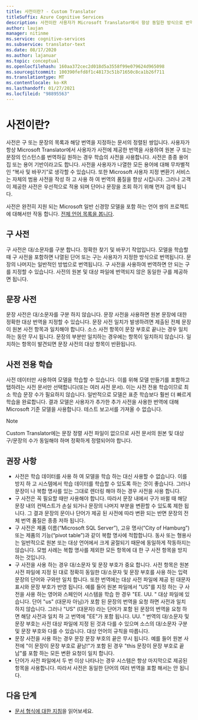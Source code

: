 ```yaml
---
title: 사전이란? - Custom Translator
titleSuffix: Azure Cognitive Services
description: 사전이란 사용자가 Microsoft Translator에서 항상 동일한 방식으로 번역하길 원하는 구 또는 문장(및 해당 번역)의 목록을 지정하는 정렬된 문서입니다. 사전은 종종 용어집 또는 용어 기반이라고도 합니다.
author: laujan
manager: nitinme
ms.service: cognitive-services
ms.subservice: translator-text
ms.date: 08/17/2020
ms.author: lajanuar
ms.topic: conceptual
ms.openlocfilehash: 160aa372cec2d018d5a3558f99e079624d965098
ms.sourcegitcommit: 100390fefd8f1c48173c51b71650c8ca1b26f711
ms.translationtype: MT
ms.contentlocale: ko-KR
ms.lasthandoff: 01/27/2021
ms.locfileid: "98895563"
---
```

# <a name="what-is-a-dictionary"></a>사전이란?

사전은 구 또는 문장의 목록과 해당 번역을 지정하는 문서의 정렬된 쌍입니다. 사용자가 항상 Microsoft Translator에서 사용자가 사전에 제공한 번역을 사용하여 원본 구 또는 문장의 인스턴스를 번역하길 원하는 경우 학습의 사전을 사용합니다. 사전은 종종 용어집 또는 용어 기반이라고도 합니다. 사전을 사용자가 나열한 모든 용어에 대해 무차별적인 “복사 및 바꾸기”로 생각할 수 있습니다. 또한 Microsoft 사용자 지정 변환기 서비스는 자체의 범용 사전을 작성 하 고 사용 하 여 번역의 품질을 향상 시킵니다. 그러나 고객이 제공한 사전은 우선적으로 적용 되며 단어나 문장을 조회 하기 위해 먼저 검색 됩니다.

사전은 완전히 지원 되는 Microsoft 일반 신경망 모델을 포함 하는 언어 쌍의 프로젝트에 대해서만 작동 합니다. [전체 언어 목록을 봅니다](../language-support.md#customization).

## <a name="phrase-dictionary"></a>구 사전
구 사전은 대/소문자를 구분 합니다. 정확한 찾기 및 바꾸기 작업입니다. 모델을 학습할 때 구 사전을 포함하면 나열된 단어 또는 구는 사용자가 지정한 방식으로 번역됩니다. 문장의 나머지는 일반적인 방법으로 번역됩니다. 구 사전을 사용하여 번역하면 안 되는 구를 지정할 수 있습니다. 사전의 원본 및 대상 파일에 번역되지 않은 동일한 구를 제공하면 됩니다.

## <a name="sentence-dictionary"></a>문장 사전
문장 사전은 대/소문자를 구분 하지 않습니다. 문장 사전을 사용하면 원본 문장에 대한 정확한 대상 번역을 지정할 수 있습니다. 문장 사전 일치가 발생하려면 제출된 전체 문장이 원본 사전 항목과 일치해야 합니다. 소스 사전 항목이 문장 부호로 끝나는 경우 일치 하는 동안 무시 됩니다. 문장의 부분만 일치하는 경우에는 항목이 일치하지 않습니다.  일치하는 항목이 발견되면 문장 사전의 대상 항목이 반환됩니다.

## <a name="dictionary-only-trainings"></a>사전 전용 학습
사전 데이터만 사용하여 모델을 학습할 수 있습니다. 이를 위해 모델 만들기를 포함하고 탭하려는 사전 문서만 선택합니다(또는 여러 사전 문서). 이는 사전 전용 학습이므로 최소 학습 문장 수가 필요하지 않습니다. 일반적으로 모델은 표준 학습보다 훨씬 더 빠르게 학습을 완료합니다.  결과 모델은 사용자가 추가한 추가 사전을 사용한 번역에 대해 Microsoft 기준 모델을 사용합니다.  테스트 보고서를 가져올 수 없습니다.

>[!Note]
>Custom Translator에는 문장 정렬 사전 파일이 없으므로 사전 문서의 원본 및 대상 구/문장의 수가 동일해야 하며 정확하게 정렬되어야 합니다.

## <a name="recommendations"></a>권장 사항

- 사전은 학습 데이터를 사용 하 여 모델을 학습 하는 대신 사용할 수 없습니다. 이를 방지 하 고 시스템에서 학습 데이터를 학습할 수 있도록 하는 것이 좋습니다. 그러나 문장이 나 복합 명사를 있는 그대로 렌더링 해야 하는 경우 사전을 사용 합니다.
- 구 사전은 꼭 필요할 때만 사용해야 합니다. 따라서 문장 내에서 구가 바뀔 때 해당 문장 내의 컨텍스트가 손실 되거나 문장의 나머지 부분을 변환할 수 있도록 제한 됩니다. 그 결과 문장의 문이나 단어가 제공 된 사전에 따라 변환 되는 반면 문장의 전체 번역 품질은 종종 저하 됩니다.
- 구 사전은 제품 이름(“Microsoft SQL Server”), 고유 명사(“City of Hamburg”) 또는 제품의 기능(“pivot table”)과 같이 복합 명사에 적합합니다. 동사 또는 형용사는 일반적으로 원본 또는 대상 언어에서 크게 굴절되기 때문에 동일하게 작동하지는 않습니다. 모범 사례는 복합 명사를 제외한 모든 항목에 대 한 구 사전 항목을 방지 하는 것입니다.
- 구 사전을 사용 하는 경우 대/소문자 및 문장 부호가 중요 합니다. 사전 항목은 원본 사전 파일에 지정 된 대로 정확히 동일한 대/소문자 및 문장 부호를 사용 하는 입력 문장의 단어와 구와만 일치 합니다. 또한 번역에는 대상 사전 파일에 제공 된 대문자 표시와 문장 부호가 반영 됩니다. 예를 들어 원본 파일에서 "US"를 지정 하는 구 사전을 사용 하는 영어와 스페인어 시스템을 학습 한 경우 "EE. UU. " 대상 파일에 있습니다. 단어 "us" (대문자 아님)가 포함 된 문장의 번역을 요청 하면 사전과 일치 하지 않습니다. 그러나 "US" (대문자) 라는 단어가 포함 된 문장의 번역을 요청 하면 해당 사전과 일치 하 고 번역에 "EE"가 포함 됩니다. UU. " 번역의 대/소문자 및 문장 부호는 사전 대상 파일에 지정 된 것과 다를 수 있으며 소스의 대/소문자 구분 및 문장 부호와 다를 수 있습니다. 대상 언어의 규칙을 따릅니다.
- 문장 사전을 사용 하는 경우 문장 문장 부호의 끝은 무시 됩니다. 예를 들어 원본 사전에 "이 문장이 문장 부호로 끝남!"가 포함 된 경우 "this 문장이 문장 부호로 끝남"를 포함 하는 모든 변환 요청이 일치 합니다.
- 단어가 사전 파일에서 두 번 이상 나타나는 경우 시스템은 항상 마지막으로 제공된 항목을 사용합니다. 따라서 사전은 동일한 단어의 여러 번역을 포함 해서는 안 됩니다.

## <a name="next-steps"></a>다음 단계

- [문서 형식에 대한 지침](document-formats-naming-convention.md)을 읽어보세요.